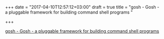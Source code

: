 +++
date = "2017-04-10T12:57:12+03:00"
draft = true
title = "gosh - Gosh -  a pluggable framework for building command shell programs "

+++

<p><a href="https://t.co/LnTNOEvgJs">gosh - Gosh -  a pluggable framework for building command shell programs </a></p>